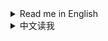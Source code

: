 <details>
<summary>Read me in English</summary>

## Changlog

* 1.4.3
  * `Build Tesla Tower and Wireless Power Tower alternately`:
    * Fix wrong implementation for latest game patch.
    * Cannot use Tesla Tower as start Power Tower now, due to new rectangular area build mechanism.
* 1.4.2
  * Fixed a crash issue.
* 1.4.1
  * Fixed a compatible issue with latest game patch.
* 1.4.0
  * Support game version 0.10.33, with some features removed:
    * Remove `Scale up mouse cursor`: Unity 2022 set cursor size from system settings, software rendering does not affect its size now.
    * Remove `Set enabled CPU threads`: They are officially supported.
  * `Dismantle blueprint selected buildings`: Fixed an issue that proliferator points are lost for items dropped from logstic stroages.
  * `Sort blueprint structures before saving`: Improved sorting rules.
  * `Starmap filter`: Now star indices (as in galaxy generation order) are displayed as prefix.
  * Embedded [Planet Vein Untilization](https://thunderstore.io/c/dyson-sphere-program/p/testpushpleaseignore/Planet_Vein_Utilization/) due to its lack of maintainance, with minor bug fixes.
  * `Remove some build conditions`: Fix a wrong logic.
  * `Real-time logistic stations info panel`: Fix some display issues.
  * Fix background image issue for tab buttons on config window.
  * Now build in C# `Debug` Configuration, to avoid some issues caused by optimizations in `Release` Configuration.
* 1.3.7
  * `Re-initialize planet`: Fix a possible crash.
  * `Auto-config logistic stations`: Add `Set default remote logic to storage`
* 1.3.6
  * `Dismantle blueprint selected buildings`:
    * Fix a crash on dismantling preview buildings.
    * Rename to `Shortcut keys for Blueprint Copy mode`, while adding a shortcut key to select all buildings (Ctrl+A by default).
  * `Allow overflow for Logistic Stations and Advanced Mining Machines`: Working for Logistics Control Panel now.
  * `Tweak building buffer`: add buffer tweaking for 2 new buildings
    * `Ejector Solar Sails buffer count`: Range 5-400 (step by 5), default is 20 (same as game)
    * `Silo Rockets buffer count`: Range 1-20, default is 20 (same as game)
* 1.3.5
  * `Mod manager profile based save folder`: Fix crash on game startup
* 1.3.4
  * `Auto-config logistic stations`: Fix a bug that some settings are not applied to Advanced Mining Machines and Logistics Distributors
* 1.3.3
  * `Starmap filter`: Hide top overlaping windows while the filter UI is shown.
  * `Auto-config logistic stations`: Can set Max. Charging Power for Battlefield Analysis Base now.
  * `Re-initialize planet`: Fix a crash.
  * `Auto navigation on sailings`:
    * Add a button to enable/disable `Auto-cruise` quickly.
    * Do not auto-use Warper if required Tech is not researched.
  * `Dismantle blueprint selected buildings`: Fix an issue that belt connected buildings are dismantled unexpectly.
  * `Mod manager profile based save folder`: Fix compatibility with [SaveTheWindows](https://thunderstore.io/c/dyson-sphere-program/p/starfi5h/SaveTheWindows/).
  * `Enhanced control for logistic storage capacities` & `Allow overflow for Logistic Stations and Advanced Mining Machines`:
    * Logistic storage capacities are not scaled on upgrading `Logistics Carrier Capacity`, if they are already greater than upgraded maximum capacity.
    * Logistic storage capacities will be reduced to tech capacity limits on pasting blueprints.
  * `Real-time logistic stations info panel`: Support for mods that change slot count of logistic stations.
* 1.3.2
  * New feature: `Disable battle-related techs in Peace mode`
  * New button: `Unlock all techs with metadata`
  * Add a checkbox to make union of results in starmap filter.
  * Fix some starmap vein/planet filter conditions.
  * Fix a crash caused by `Re-initialize planet` in peace mode.
  * Fix compatibility with `NebulaMultiplayerMod`.
* 1.3.1
  * Fix an issue that some UI elements are hidden while hitting the newly added combobox on Starmap.
  * Fix an issue that star name filter is not applied if `Shortcut keys for showing stars` is not enabled.
  * `Dismantle blueprint selected buildings`: Fix an issue that items in Logistic Station slots are not dropped out.
  * Tweak star name filter's planet type list.
* 1.3.0
  * New feature for starmap view:
    * Add a star name filter, you can filter displayed star names by ores or planet types now.
    * Add a dropdown box to show all stars' distance and/or planet count.
  * `Cut conveyor belt`: Fix input issue.
  * `Shortcut keys for showing stars`: Fix an issue that toggle key is read when Starmap View is not opened.
  * `Dismantle blueprint selected buildings`: Fix an issue that preview buildings are not dismantled.
  * `Remember window position and size on last exit`: Optimized implementation
  * `Auto-config logistic stations`: Add an option `Limit auto-replenish count to config values`
  * Optimized some UI codes.
* 1.2.20
  * New feature: `Dismantle blueprint selected buildings`
    * Press shortcut key in blueprint copy mode to dismantle selected buildings.
    * The default shortcut key is Ctrl+X, you can set it in system options panel.
  * New feature: `Auto-config logistic stations`
    * Auto-config buildings include: Logistics Distributor, PLS, ILS, Advanced Mining Machine.
  * `Night Sunlight`: Fix bugs that sunlight angle is not updated as expected again.
* 1.2.19
  * New feature: `Tweak building buffer`
    * Factory recipe buffer formula: take the larger value between `Assembler buffer time multiplier(in seconds) * items needed per second` and `Assembler buffer minimum multiplier * items needed per recipe`
      * `Assembler buffer time multiplier(in seconds)`: Range 2-10, default is 4 (same as game)
      * `Assembler buffer minimum multiplier`: Range 2-10, default is 2 (same as game)
    * Matrix Lab assembly mode formula: Default buffer is `Buffer count for assembling in labs`, when using Self-evolution Lab, if recipe's original production time is not greater than 9 seconds, add `Extra buffer count for Self-evolution Labs` * (`Lab speed` - 1)
      * `Buffer count for assembling in labs`: Range 2-20, default is 6 (same as game)
      * `Extra buffer count for Self-evolution Labs`: Range 1-10, default is 3 (same as game)
    * `Buffer count for researching in labs`: Range 2-20, default is 10 (same as game)
    * `Ray Receiver Graviton Lens buffer count`: Range 1-20, default is 1 (game default is 20)
  * New feature: `Shortcut keys for showing stars' name`
    * Add a shortcut key to always show all star names in starmap when holding, default is `Alt`
    * Add a shortcut key to toggle between three star name display states in starmap: `Original state`, `Show all names`, `Hide all names`, default is `Tab`, will restore to original state when closing starmap
  * `Cut conveyor belt`: Fix a bug that entity logic connection is not cut so that belt is not cut off on copying as a blueprint.
* 1.2.18
  * `Protect veins from exhaustion`: Optimized implementation, now veins will not be protected once you have upgrade `Veins Utilization` to level 390+, while the cost rate becomes absolute 0.
  * `Night Sunlight`: Fix bugs that sunlight angle is not updated as expected.
* 1.2.17
  * Fix wrong implementation of `Protect veins from exhaustion` which causes wrong display of vein stats and veins not consumed.
* 1.2.16
  * New feature: `Cut conveyor belt`
    * Press shortcut key to cut conveyor belt under cursor.
    * The default shortcut key is Alt+X, you can set it in system options panel.
  * New feature: `Profile based option`
    * Option file is stored as `Options\<ProfileName>.xml`.
  * Fix compatibility with game update 0.10.32.25779
* 1.2.15
  * `Off-grid building and stepped rotation`: Fix compatibility with DSP 0.10.32.25682. (#57)
  * `Enhanced control for logistic storage capacities`: Try to fix possible crash. (#54)
* 1.2.14
  * Fix an issue that an unexpected menu icon is shown in the top-right corner of the config panel.
  * `Stop ejectors when available nodes are all filled up`: Fix compatibility with `Dyson Sphere Program v0.10.32.25496`.
* 1.2.13
  * `Belt signals for buy out dark fog items automatically`: Fix possible crashes.
  * `Logistics Control Panel Improvement`: Auto apply filter with in-hand item now.
  * Fix an alignment issue on UI panel.
* 1.2.12
  * `Construct only structure points but frames`: Fix a bug that frames are still not constructed when this function is disabled.
  * `Drag building power poles in maximum connection range`: Fix a bug that single power pole cannot be placed at some positions.
* 1.2.11
  * Fix an issue caused by game update: tips are not shown when mouse hovering on tips button.
* 1.2.10
  * `Set enabled CPU threads`: Fix hybrid-architect check for CPUs without hyper-threading
  * `Re-initialize Dyson Spheres` and `Quick dismantle Dyson Shells`: Fix possible crashes and a display issue, while Dyson Sphere panel is actived.
* 1.2.9
  * `Protect veins from exhaustion`:
    * Fix a bug that vein protection causes crashes (#50).
    * Fix a bug that minimum oil speed in config is not working (#50).
    * Fix a bug that oil is not extracted when vein protection is enabled in infinite resource mode (#52).
* 1.2.8
  * New feature: `Fast fill in to and take out from tanks`
    * You can set multiplier for tanks' operation speed
    * This affects manually fill in to and/or take out from tanks, as well as transfer from upper to lower level.
  * Fixes to `Append mod profile name to game window title`:
    * Fix a bug that window title is not set correctly when multiple instance is launched.
    * Fix a bug that window title is not set correctly if BepInEx debug console is enabled.
  * `Real-time logistic stations info panel`: Fix a bug that item status bar appears unexpectedly.
* 1.2.7
  * Fix some minor issues
* 1.2.6
  * `Remember window position and size on last exit`
    * Fix a bug that window position is restored even the option is disabled.
    * Fix a bug that the last window position is wrongly remembere when game is closed at minimized state.
* 1.2.5
  * New feature: `Set process priority`
  * New feature: `Set enabled CPU threads`
  * `Drag building power poles in maximum connection range`: Add a new config option `Build Tesla Tower and Wireless Power Tower alternately`
* 1.2.4
  * `Sunlight at night`:
    * Fix flickering issue while mecha is sailing.
    * Can configure the light angles now.
  * `Scale up mouse cursor`: Fix known issues.
  * `Buy out techs with their prerequisites`: Fix a bug that warning popup from invalid data.
  * Does not patch `BulletTime`'s speed control now, as `BulletTime` has been updated to support configurable maximum speed.
  * Some minor fixes and tweaks.
* 1.2.3
  * `Real-time logistic stations info panel`: Fix bar length not match with item amount when item amount is more than capacity.
  * `Sunlight at night`: Fix not working.
* 1.2.2
  * `Real-time logistic stations info panel`: Fix text color mismatch sometimes
  * `Logical Frame Rate`: Set default shortcut key to `Ctrl`+`-/+` to avoid conflict with other shortcut keys
* 1.2.1
  * `Off-grid building and stepped rotation`:
    * Fix off-grid building's default shortcut key for belts
    * Fix coordinate display issue
* 1.2.0
  * New feature: `Logical Frame Rate`
    * This will change game running speed, down to 0.1x slower and up to 10x faster.
    * A pair of shortcut keys (`-` and `+`) to change the logical frame rate by -0.5x and +0.5x.
    * Note:
      * High logical frame rate is not guaranteed to be stable, especially when factories are under heavy load.
      * This will not affect some game animations.
      * When set game speed in mod `Auxilaryfunction`, this feature will be disabled.
      * When mod `BulletTime` is installed, this feature will be hidden, but patch `BulletTime`'s speed control, to make its maximum speed 10x.
  * `Off-grid building and stepped rotation`: Due to conflict with shortcut key in new game update, the shortcut key for belts is changed to `Ctrl` by default, and can be set in system options now.
  * `Real-time logistic stations info panel`: Fix a crash issue.
  * `Dyson Sphere "Auto Fast Build"`: Fix possible wrong production records.
  * Codes refactored, for better maintainability.
* 1.1.6
  * New feature: `Scale up mouse cursor`
    * Note: This will enable software cursor mode, which may cause mouse movement lag on heavy load.
  * New feature: `Real-time logistic stations info panel`
    * Note: This function will be hidden if you enabled `Show station info` in mod `Auxilaryfunction`.
  * Fix an issue that `Dyson Sphere "Auto Fast Build"` does not generate production records for solar sails.
  * Remove use of AssetBundle, move all icons into `Assembly Resources`, for better flexibility.
* 1.1.5
  * New feature: `Logistics Control Panel Improvement`
    * Auto apply filter with item under mouse cursor while opening the panel
    * Quick-set item filter while right-clicking item icons in storage list on the panel
  * New feature: `Dyson Sphere "Auto Fast Build" speed multiplier`
    * Note: this only applies to `Dyson Sphere "Auto Fast Build"` in sandbox mode
  * New feature: `Mod manager profile based save folder`
    * Save files are stored in `Save\&lt;ProfileName&gt;` folder.
    * Will use original save location if matching default profile name.
  * `Quick build and dismantle stacking labs`: works for storages and tanks now
  * `Enable game window resize`: Keep window resizable on applying game options.
  * `Remember window position and size on last exit`: Do not resize window on applying game options if resolution related config entries are not changed.
  * Auto resize panel to fit content, for better support of multilanguages and mods dependent on UX Assist config panel functions.
* 1.1.4
  * Fix `Remove some build conditions`
* 1.1.3
  * UI texts are updated following game settings now
  * Fix hover area for checkboxes in config panel
  * Fix an issue which makes `Convert Peace-Mode saves to Combat-Mode on loading` not working
* 1.1.2
  * `Belt signals for buy out dark fog items automatically`: Always add belt signals to the panel to fix missing belt icons when disabled.
* 1.1.1
  * Fix assetbundle loading issue
* 1.1.0
  * `Stop ejectors when available nodes are all filled up`: Show `No node to fill` on ejector panel when all dyson sphere nodes are filled up.
  * Append mod profile name to game window title, if using mod managers (`Thunderstore Mod Manager` or `r2modman`).
  * New features:
    * `Buy out techs with their prerequisites`: This enables batch buying out techs with their prerequisites. Buy-out button is shown for all locked techs/upgrads.
    * `Belt signals for buy out dark fog items automatically`, while enabled:
      * 6 belt signals are added to the signal panel, which can be used to buy out dark fog items automatically.
      * Generated items are stacked in 4 items.
      * Exchange ratio is following the original game design, aka:
        * 1 Metaverse = 20 Dark Fog Matrices
        * 1 Metaverse = 60 Engery Shards
        * 1 Metaverse = 30 Silicon-based Neurons
        * 1 Metaverse = 30 Negentropy Singularities
        * 1 Metaverse = 30 Matter Recombinators
        * 1 Metaverse = 10 Core Elements
* 1.0.26
  * New features:
    * Restore upgrades of `Sorter Cargo Stacking` on panel
    * Set `Sorter Cargo Stacking` to unresearched state
  * Changes to `Protect veins from exhaustion` configuration:
    * The vein amount is protected at 1000 by default now
    * The maximum vein amount is changed to 10000, and the maximum oil speed is changed to 10.0/s
* 1.0.25
  * Fix an issue that building entites can not be clicked through when `Do not render factory entities (except belts and sorters)` is enabled
* 1.0.24
  * Changes to `Do not render factory entities (except belts and sorters)`
    * Add shortcut key in config panel to toggle this function
    * Can click on both belts and sorters now
  * New feature: `Drag building power poles in maximum connection range`
  * New feature: `Allow overflow for Logistic Stations and Advanced Mining Machines`
    * Allow overflow when trying to insert in-hand items
    * Allow `Enhanced control for logistic storage capacities` to exceed tech capacity limits
    * Remove logistic strorage capacity limit check on loading game
* 1.0.23
  * New features:
    * `Do not render factory entities (except belts and sorters)`
      * This also makes players click though factory entities but belts
    * `Open Dark Fog Communicator` anywhere
  * Belts can be built off-grid now, by pressing the shortcut key for `Switch Splitter model`(`Tab` by default)
  * Add a suboption `Auto boost` to `Auto-cruise`
  * `Auto-cruise` does warp when core energy at least 80% now
* 1.0.22
  * Fix a crash issue caused by `Quick build and dismantle stacking labs`
* 1.0.21
  * Fix a bug that stepped rotation is not working in `Off-grid building and stepped rotation`, which is caused by latest game update
  * Fix some issues in `Auto nativation` and `Auto-cruise`, now only boosts when core energy at least 10% and warps when core energy at least 50%
* 1.0.20
  * Fix an infinite-loop issue when `Quick build and dismantle stacking labs` and `No condition build` are both enabled
  * Fix a crash caused by `Re-initialize planet` in combat mode
* 1.0.19
  * New functions:
    * `Quick build and dismantle stacking labs`
    * `Protect veins from exhaustion`
      * By default, the vein amount is protected at 100, and oil speed is protected at 1.0/s, you can set them yourself in config file.
      * When reach the protection value, veins/oils steeps will not be mined/extracted any longer.
      * Close this function to resume mining and pumping, usually when you have enough level on `Veins Utilization`
  * Remove default shortcut key for `Auto-cruise`, to avoid misoperation. Please set it in the system options window manually if needed.
* 1.0.18
  * Fix crash while coursing to a dark-fog hive.
  * Auto-cruise does not bypass dark-fog hives if they are targeted.
* 1.0.17
  * New function: `Auto navigation on sailings`, which is inspired by [CruiseAssist](https://dsp.thunderstore.io/package/tanu/CruiseAssist/) and its extension [AutoPilot](https://dsp.thunderstore.io/package/tanu/AutoPilot/)
    * It keeps Icarus on course to the target planet
    * It will try to bypass any obstacles(planets, stars or dark-fog hives) on the way
    * Furthermore, there is also a shortcut key which can be set in the system options window, which is used to toggle `Auto-cruise` that enables flying to targeted planets fully automatically.
      * Auto-cruise will start when you target a planet on star map
      * It will use warper to fly to the target planet if the planet is too far away, the range can be configured.
      * It will speed down when approaching the target planet, to avoid overshooting
  * Fix a crash caused by `Stop ejectors when available nodes are all filled up` in latest game update
  * `Off-grid building and stepped rotation`: Hide Z coordinate from display if it is zero
* 1.0.16
  * Add CommonAPI to package manifest dependencies(missing in last version)
  * New function: `Hide tips for soil piles changes`
* 1.0.15
  * Move shortcut key settings to system options window, which depends on [CommonAPI](https://dsp.thunderstore.io/package/CommonAPI/CommonAPI)
  * Enable `Hide UI` function(`F11` by default) while on Star Map view
  * New function: `Treat stack items as single in monitor components`
* 1.0.14
  * Fix crash in `Re-initialize planet` again
  * `Off-grid building and stepped rotation`: Add Z coordinate to display, and adjust the precision to 4 decimal after point
* 1.0.13
  * `Off-grid building and stepped rotation`: show building coordinates(relative to grids) on building preview and building info panel now
  * Increase maximum count of Metadata Instantiations to 20000 (from 2000)
  * Increase capacity of player order queue to 128 (from 16)
  * Fix issue caused by game updates
    * `Remove some build conditions`: fixed issue that some conditions are not eliminated
    * `Re-initialize planet`: fixed crash issue
* 1.0.12
  * Fix a bug that ejectors aimed at even-numbered orbits stop working when `Stop ejectors when available nodes are all filled up` is enabled.
* 1.0.11
  * Remove `Better auto-save mechanism` due to conflicts with DSPModSave and some other mods.
* 1.0.10
  * Fix a button display bug
  * Fix a possible crash while `Enhanced control for logistic storage capacities` is enabled
* 1.0.9
  * New function: `Better auto-save mechanism`
    * Auto saves are stored in 'Save\AutoSaves' folder, filenames are combined with cluster address and date-time
    * Note: this will sort gamesaves by modified time on save/load window, so you don't have to use [DSP_Save_Game_Sorter] anymore
* 1.0.8
  * New function: `Enhanced control for logistic storage capacities`
* 1.0.7
  * Fix a crash issue on choosing language other than English and Chinese
  * Games saved in Peace-Mode after Dark-Fog update can also be loaded as Combat-Mode now.
* 1.0.6
  * Convert old saves to Combat-Mode on loading
* 1.0.5
  * Support game version 0.10.28.20759
  * Sort blueprint structures before saving, to reduce generated blueprint data size a little.
* 1.0.4
  * Add new function: `Off-grid building and stepped rotation`
  * Fix an issue that window position not restored and can not be resized when function is enabled but game is started with different mod profiles.
* 1.0.3
  * Add new function: `Quick build Orbital Collectors`.
  * Add confirmation popup for `Re-intialize planet`, `Quick dismantle all buildings`, `Re-initialize Dyson Spheres` and `Quick dismantle Dyson Shells`.
  * Fix error on `Remove build count and range limit` when building a large amount of belts.
  * Fix an issue that window position not saved correctly when quit game without using in-game menu.
* 1.0.2
  * Redesign config tabs, for clearer layout.
  * Add 2 new options:
    * Enable game window resize.
    * Remember window position and size on last exit.
* 1.0.1
  * Fix config button text and tips while returning to title menu.
  * Fix that error occurs while returning to title menu, with `Stop ejectors when available nodes are all filled up` enabled.
  * Add a patch to fix the bug that warning popup on `Veins Utilization` upgraded to level 8000+.
* 1.0.0
  * Initial release
  * Functions moved from [MechaDronesTweaks](https://dsp.thunderstore.io/package/soarqin/MechaDronesTweaks/) and [CheatEnabler](https://dsp.thunderstore.io/package/soarqin/CheatEnabler/)

</details>

<details>
<summary>中文读我</summary>

## 更新日志

* 1.4.3
  * `交替建造电力感应塔和无线输电塔`:
    * 修复了在最新游戏补丁中的错误实现
    * 由于新的矩形建造机制，现在无法使用电力感应塔作为起始电塔
* 1.4.2
  * 修复了一个崩溃问题
* 1.4.1
  * 修复了与最新游戏补丁的兼容性问题
* 1.4.0
  * 支持游戏版本 0.10.33，移除了一些功能：
    * 移除`放大鼠标指针`：Unity 2022 读取系统设置里的鼠标指针大小，软件渲染不再影响其大小
    * 移除`设置使用的CPU线程`：因为官方已支持此功能
  * `拆除蓝图选中的建筑`：修复了从物流站中掉落的物品丢失增产点数的问题
  * `保存蓝图前对建筑进行排序`：改进了排序规则
  * `星图过滤器`：现在星系编号（按星系生成顺序）显示为前缀
  * 由于缺乏维护，整合内置了[Planet Vein Untilization](https://thunderstore.io/c/dyson-sphere-program/p/testpushpleaseignore/Planet_Vein_Utilization/)，并修复了一些小问题
  * `移除部分不影响游戏逻辑的建造条件`：修复了错误的逻辑
  * `物流站实时信息面板`：修复了一些显示问题
  * 修复了配置窗口标签按钮的背景图像问题
  * 现在使用C#的`Debug`配置构建，以避免`Release`配置中的优化导致的一些问题
* 1.3.7
  * `重新初始化行星`: 修复可能导致崩溃的问题
  * `自动配置物流站`: 增加`设置默认远程逻辑为仓储`
* 1.3.6
  * `拆除蓝图选中的建筑`：
    * 修复了拆除虚影建筑时崩溃的问题
    * 重命名为`蓝图复制模式快捷键`，同时添加了选择所有建筑的快捷键（默认为Ctrl+A）
  * `允许物流站和大型采矿机物品溢出`：现在也适用于物流控制面板
  * `调整建筑缓冲区`：为2个新建筑添加缓冲区调整
    * `弹射太阳帆缓冲区数量`：范围5-400（步进值为5），默认值为20（与游戏相同）
    * `发射井火箭缓冲区数量`：范围1-20，默认值为20（与游戏相同）
* 1.3.5
  * `基于mod管理器配置档案的存档文件夹`：修复游戏启动时崩溃的问题
* 1.3.4
  * `自动配置物流站`：修复了高级采矿机和物流配送器的一些设置未被正确应用的问题
* 1.3.3
  * `星图过滤器`：当过滤器UI显示时隐藏顶部重叠窗口
  * `自动配置物流站`：现在可以为战场分析基站设置最大充能功率
  * `重新初始化行星`：修复崩溃问题
  * `航行时自动导航`：
    * 添加快速启用/禁用`自动巡航`的按钮
    * 如果所需科技未研究则不自动使用翘曲器
  * `拆除蓝图选中建筑`：修复传送带连接建筑意外被拆除的问题
  * `基于mod管理器配置档案的存档文件夹`：修复与[SaveTheWindows](https://thunderstore.io/c/dyson-sphere-program/p/starfi5h/SaveTheWindows/)的兼容性
  * `物流存储容量控制改进`和`允许物流站和大型采矿机物品溢出`：
    * 如果物流存储容量已经超过升级后的最大容量，则在升级`物流运输机容量`时不会按比例提升
    * 粘贴蓝图时物流存储容量将降低至科技容量限制
  * `物流站实时信息面板`：支持修改物流站槽位数的mod
* 1.3.2
  * 新功能：`在和平模式下隐藏战斗相关科技`
  * 新按钮：`使用元数据解锁所有科技`
  * 在星图过滤器中添加复选框以合并结果
  * 修复了一些星图矿脉/行星过滤条件
  * 修复了在和平模式下`初始化本行星`导致的崩溃问题
  * 修复了与`NebulaMultiplayerMod`的兼容性问题
* 1.3.1
  * 修复了在星图上点击新增的下拉框时部分UI元素被隐藏的问题
  * 修复了未启用`显示星系名称快捷键`时星系名称过滤器不生效的问题
  * `拆除蓝图选中的建筑`：修复了物流站中的物品未被丢出的问题
  * 调整了星系名称过滤器中的行星类型列表
* 1.3.0
  * 在星图上添加新功能：
    * 添加星系名过滤器，现在可以按矿物或行星类型过滤显示的星系名
    * 添加了一个下拉框用以切换显示所有星系的距离和/或行星数量
  * `切割传送带`：修复了输入问题
  * `启用显示所有星系名称的快捷键`：修复了在未打开星图视图时读取切换键的问题
  * `拆除蓝图选中的建筑`：修复了预建造建筑未被拆除的问题
  * `记住上次退出时的窗口位置和大小`：优化实现
  * `自动配置物流站`: 增加了一个选项`限制自动补充数量为配置的值`
  * 优化了一些UI代码
* 1.2.20
  * 新功能：`拆除蓝图选中的建筑`
    * 在蓝图复制模式下按快捷键拆除选中的建筑
    * 默认快捷键是Ctrl+X，可以在系统选项面板中设置
  * 新功能：`自动配置物流站`
    * 自动配置的建筑包括：物流配送器、行星物流站、星际物流站、高级采矿机
  * `夜间日光灯`：再次修复了光照角度未正确更新的问题
* 1.2.19
  * 新功能：`调整建筑输入缓冲`
    * 工厂配方计算公式，在`工厂配方缓冲时间倍率秒数x每秒需要的原料数量`和`工厂配方缓冲最小倍率x每生产一次配方需要的原料数量`中取更大的那个值
      * `工厂配方缓冲时间倍率(秒)`：范围2-10，默认为4(同游戏)
      * `工厂配方缓冲最小倍率`：范围2-10，默认为2(同游戏)
    * 研究站矩阵合成模式计算公式，默认缓存`研究站矩阵合成模式缓存数量`个，当使用自演化研究站时，如果配方的原始生产时间不大于9秒，则增加`自演化研究站矩阵额外缓冲数量`*(`研究站速度倍率`-1)
      * `研究站矩阵合成模式缓存数量`：范围2-20，默认为6(同游戏)
      * `自演化研究站矩阵额外缓冲数量`：范围1-10，默认为3(同游戏)
    * `研究站科研模式缓存数量`：范围2-20，默认为10(同游戏)
    * `射线接收器透镜缓冲数量`：范围1-20，默认为1(游戏默认为20)
  * 新功能：`启用显示所有星系名称的快捷键`
    * 新增一个快捷键，按住后始终在星图显示所有星系名称，默认为`Alt`
    * 新增一个快捷键，在星图视图切换三种星系名称显示状态：`原始显示状态`，`显示所有名称`，`隐藏所有名称`，默认为`Tab`，关闭星图时会恢复到原始状态
  * `切割传送带`：修复了实体逻辑连接未切断导致复制为蓝图时传送带未被切断的问题。
* 1.2.18
  * `保护矿脉不会耗尽`：优化实现，当`矿物利用`升级到390级以上时消耗速度变为0时，矿脉将不再被保护。
  * `夜间日光灯`：修复了光照角度未正确更新的问题。
* 1.2.17
  * 修复了`保护矿脉不会耗尽`导致矿脉状态显示错误和矿脉未被消耗的错误实现
* 1.2.16
  * 新功能：`切割传送带`
    * 按快捷键切割光标位置的传送带
    * 默认快捷键是Alt+X，可以在系统选项面板中设置
  * 新功能：`基于mod管理器配置档案名`
    * 选项文件存储在`Options\<ProfileName>.xml`中
  * 修复了与游戏更新0.10.32.25779的兼容性
* 1.2.15
  * `脱离网格建造和小角度旋转`：修复了与0.10.32.25682的兼容性 (#57)
  * `物流塔存储数量限制控制改进`：修复了可能导致崩溃的问题 (#54)
* 1.2.14
  * 修正设置窗口右上角多出一个菜单图标的问题
  * `当可用节点全部造完时停止弹射`：修复了与`戴森球计划 v0.10.32.25496`的兼容性
* 1.2.13
  * `用于自动购买黑雾物品的传送带信号`：修复了可能导致崩溃的问题
  * `物流控制面板改进`：现在也自动将拿着的物品设为筛选条件
  * 修复了UI面板上的对齐问题
* 1.2.12
  * `只建造节点不建造框架`：修复了关闭此功能时框架不进行建造的问题
  * `拖动建造电线杆时自动使用最大连接距离间隔`：修复了某些位置无法放置单个电线杆的问题
* 1.2.11
  * 修复了游戏更新导致的提示按钮鼠标悬停时不显示提示文字的问题
* 1.2.10
  * `设置使用的CPU线程`：修复了对没有超线程的CPU的大小核检查
  * `初始化戴森球`和`快速拆除戴森壳`：修复了在戴森球面板激活时可能导致崩溃的问题，以及显示错误的问题。
* 1.2.9
  * `保护矿脉不会耗尽`：
    * 修复了矿脉保护导致崩溃的问题(#50)
    * 修复了配置中的最小采油速度不起作用的问题(#50)
    * 修复了无限资源模式下油井保护导致无法采油的问题(#52)
* 1.2.8
  * 新功能：`储液罐快速注入和抽取液体`
    * 你可以设置储液罐操作速度的倍率
    * 影响手动注入和抽取，以及从储液罐上层传输到下层的速度
  * 在游戏窗口标题中追加mod配置档案名的修复：
    * 修复了多实例启动时窗口标题未正确设置的问题
    * 修复了启用BepInEx调试控制台时窗口标题未正确设置的问题
  * `物流运输站实时信息面板`：修复了一个物品状态条意外显示的问题
* 1.2.7
  * 修复了一些小问题
* 1.2.6
  * `记住上次退出时的窗口位置和大小`
    * 修复了即使选项被禁用也恢复窗口位置的问题
    * 修复了窗口最小化时关闭游戏导致窗口位置被错误记录的问题
* 1.2.5
  * 新功能：`设置进程优先级`
  * 新功能：`设置使用的CPU线程`
  * `拖动建造电线杆时自动使用最大连接距离间隔`：添加一个新的设置项`交替建造电力感应塔和无线输电塔`
* 1.2.4
  * `夜间日光灯`：
    * 修复了航行时闪烁的问题
    * 现在可以配置入射光线角度了
  * `放大鼠标指针`：修复已知问题
  * `买断科技也同时买断所有前置科技`：修复了数据错误警告弹窗的问题
  * 不再对`BulletTime`的速度控制打补丁，因为`BulletTime`已更新支持可配置最大速度
  * 一些小修复和调整
* 1.2.3
  * `物流运输站实时信息面板`：修复了物品数量超过容量限制时条长度不匹配的问题
  * `夜间日光灯`：修复了不起作用的问题
* 1.2.2
  * `物流运输站实时信息面板`：修复了文本颜色不匹配的问题
  * `逻辑帧倍率`：将默认快捷键设置为`Ctrl`+`-/+`，以避免与其他快捷键冲突
* 1.2.1
  * `脱离网格建造和小角度旋转`：
    * 修复了传送带脱离网格建造的默认快捷键
    * 修复了坐标显示问题
* 1.2.0
  * 新功能：`逻辑帧倍率`
    * 这将改变游戏运行速度，最慢0.1倍，最快10倍
    * 设置了一对快捷键(`-`和`+`)，可以-/+0.5倍改变逻辑帧倍率
    * 注意：
      * 高逻辑帧倍率不能保证稳定性，特别是在工厂负载较重时
      * 这不会影响一些游戏动画
      * 当在`Auxilaryfunction`mod中设置游戏速度时，此功能将被禁用
      * 当安装了`BulletTime`mod时，此功能将被隐藏，但会对`BulletTime`的速度控制打补丁，使其最大速度变为10倍
  * `脱离网格建造和小角度旋转`：由于与新游戏更新中的快捷键冲突，传送带脱离网格建造的快捷键默认更改为`Ctrl`，并且现在可以在系统选项中设置
  * `物流运输站实时信息面板`：修复了一个崩溃问题
  * `戴森球自动快速建造`：修复了可能出现的错误生产记录
  * 代码重构，以获得更好的可维护性
* 1.1.6
  * 新功能：`放大鼠标指针`
    * 注意：这将启用软件指针模式，可能会在CPU负载较重时导致鼠标移动延迟
  * 新功能：`物流运输站实时信息面板`
    * 注意：如果你启用了`Auxilaryfunction`中的`展示物流站信息`，此功能将被隐藏
  * 修复了`戴森球自动快速建造`未生成太阳帆生产记录的问题
  * 移除了AssetBundle的使用，将所有图标移入`Assembly资源`，以获得更好的灵活性
* 1.1.5
  * 新功能：`物流控制面板改进`
    * 打开面板时自动将鼠标指向物品设为筛选条件
    * 在控制面板物流塔列表中右键点击物品图标快速设置为筛选条件
  * 新功能：`戴森球自动快速建造速度倍率`
    * 注意：这仅适用于沙盒模式下的`戴森球自动快速建造`功能
  * 新功能：`基于mod管理器配置档案名的存档文件夹`
    * 存档文件会存储在`Save\&lt;ProfileName&gt;`文件夹中
    * 如果匹配默认配置档案名则使用原始存档位置
  * `快速建造和拆除堆叠研究站`：现在也支持储物仓和储液罐
  * `允许调整游戏窗口大小`：在应用游戏选项时保持窗口可调整大小
  * `记住上次退出时的窗口位置和大小`：如果分辨率相关的配置项未改变，则在应用游戏选项时不调整窗口大小
  * 自动调整面板大小适应内容，以更好地支持多语言和依赖于UX助手配置面板功能的mod
* 1.1.4
  * 修复了`移除部分不影响游戏逻辑的建造条件`
* 1.1.3
  * 界面文本现在完全跟随游戏语言设置改变
  * 修复了配置面板中勾选框的鼠标悬停区域
  * 修复了`加载和平模式存档时将其转换为战斗模式`不起作用的问题
* 1.1.2
  * `用于自动购买黑雾物品的传送带信号`: 总是将传送带信号添加到面板，以修复禁用时传送带图标丢失的问题。
* 1.1.1
  * 修复了资源包加载问题
* 1.1.0
  * `可用节点全部造完时停止弹射`: 当所有戴森球节点都造完时，在弹射器面板上显示`没有可建造节点`
  * 如果使用mod管理器(`Thunderstore Mod Manager`或`r2modman`)启动游戏，在游戏窗口标题中追加mod配置档案名
  * 新功能：
    * `买断科技也同时买断所有前置科技`：可以批量买断科技及其所有前置科技。所有未解锁的科技/升级都会显示买断按钮。
    * `用于自动购买黑雾物品的传送带信号`，启用时：
      * 在信号面板上添加了6个传送带信号，可以用于自动购买黑雾道具。
      * 生成的物品堆叠数为4。
      * 兑换比率遵循原始游戏设计，即：
        * 1个元宇宙 = 20个黑雾矩阵
        * 1个元宇宙 = 60个能量碎片
        * 1个元宇宙 = 30个硅基神经元
        * 1个元宇宙 = 30个负熵奇点
        * 1个元宇宙 = 30个物质重组器
        * 1个元宇宙 = 10个核心素
* 1.0.26
  * 新功能：
    * 在升级面板上恢复`分拣器货物堆叠`的升级
    * 将`分拣器货物堆叠`设为未研究状态
  * `保护矿脉不会耗尽`配置的改动：
    * 现在默认矿脉数量保护在1000
    * 最大矿脉数量改为10000，最大采油速度改为10.0/s
* 1.0.25
  * 修复了`不渲染工厂建筑实体(除了传送带和分拣器)`启用时无法点穿工厂实体的问题
* 1.0.24
  * `不渲染工厂建筑实体(除了传送带和分拣器)`的改动
    * 在配置面板中添加了一个快捷键来切换此功能
    * 现在也可以点击到分拣器了
  * 新功能：`拖动建造电线杆时自动使用最大连接距离间隔`
  * 新功能：`允许物流塔和大型采矿机物品溢出`
    * 当尝试塞入手中物品时允许溢出
    * 允许`物流塔存储数量限制控制改进`超过科技容量限制
    * 在加载游戏时移除物流塔容量限制检查
* 1.0.23
  * 新功能：
    * `不渲染工厂建筑实体(除了传送带和分拣器)`
      * 这使得玩家可以点穿工厂实体直接点到传送带
    * 在任意位置`打开黑雾通讯器`
  * 传送带现在可以脱离网格建造了，通过按住`切换分流器样式`的快捷键(默认`Tab`)
  * 为`自动巡航`添加一个子选项`自动加速`
  * `自动巡航`现在在核心能量至少80%时才加速
* 1.0.22
  * 修复了`快速建造和拆除堆叠研究站`导致的崩溃问题
* 1.0.21
  * 修复了`脱离网格建造和小角度旋转`在最新游戏更新后无法小角度旋转的问题
  * 修复了`航行时自动导航`和`自动巡航`的一些问题。现在只有能量至少10%时才加速，能量至少50%时才启动曲速
* 1.0.20
  * 修复了`快速建造和拆除堆叠研究站`和`无条件建造`同时启用时可能导致的逻辑死循环问题
  * 修复了在战斗模式下`初始化本行星`导致的崩溃问题
* 1.0.19
  * 新功能：
    * `快速建造和拆除堆叠研究站`
    * `保护矿脉不会耗尽`
      * 默认矿脉数量保护于剩余100，采油速保护于速度1.0/s，你可以在配置文件中自行设置。
      * 当达到保护值时，矿脉和油井将不再被开采。
      * 关闭此功能以恢复开采，一般是当你在`矿物利用`上有足够的等级时。
  * 移除了`自动巡航`的默认快捷键，以避免误操作。如有需要请手动在系统选项窗口中设置。
* 1.0.18
  * 修复了以黑雾巢穴为目标时导致崩溃的问题
  * 当黑雾巢穴是目标时，自动导航不会绕过它
* 1.0.17
  * 新功能：`航行时自动导航`，想法来自[CruiseAssist](https://dsp.thunderstore.io/package/tanu/CruiseAssist/)及其扩展[AutoPilot](https://dsp.thunderstore.io/package/tanu/AutoPilot/)
    * 它会保持伊卡洛斯飞向目标星球
    * 它会尝试绕过途中的任何障碍物(行星、恒星或黑雾巢穴)
    * 此外，还有一个快捷键可以在系统选项窗口中设置，用于切换`自动巡航`，实现完全自动化的飞行至目标星球。
      * 当你选择目标星球后，自动巡航就会开始
      * 如果目标星球距离过远会自动使用曲速(超过5AU)，你可以在面板上更改这个值。
      * 它会在接近目标星球时减速，以避免发生越过目标的情况
  * 修复了最新游戏更新后`当可用节点全部造完时停止弹射`引起崩溃问题
  * `脱离网格建造和小角度旋转`：如果Z坐标为零则从显示中隐藏
* 1.0.16
  * 添加了对CommonAPI的包依赖(上个版本忘记加了)
  * 新功能：`隐藏沙土数量变动的提示`
* 1.0.15
  * 将快捷键设置移动到系统选项窗口，依赖于[CommonAPI](https://dsp.thunderstore.io/package/CommonAPI/CommonAPI)
  * 在星图视图中启用`隐藏UI`功能(默认按键为`F11`)
  * 新功能：`在流速计中将堆叠物品视为单个物品`
* 1.0.14
  * 再次尝试修复`初始化本行星`导致的崩溃问题
  * `脱离网格建造和小角度旋转`：现在显示建筑Z坐标，并将精度调整为小数点后4位
* 1.0.13
  * `脱离网格建造和小角度旋转`：现在在建造预览和建筑信息面板上显示建筑坐标(相对于网格)
  * 将元数据提取的最大数量增加到20000(原来为2000)
  * 将玩家指令队列的容量增加到128(原来为16)
  * 修复了游戏更新导致的问题
    * `移除部分不影响游戏逻辑的建造条件`：修复了一些条件未被移除的问题
    * `初始化本行星`：修复了崩溃问题
* 1.0.12
  * 修复了当`当可用节点全部造完时停止弹射`选项启用时，瞄准偶数轨道的弹射器停止工作的bug
* 1.0.11
  * 移除`更好的自动保存机制`，因为与DSPModSave和其他一些mod冲突
* 1.0.10
  * 修复了一个按钮显示错误
  * 修复了`物流塔存储数量限制控制改进`启用时可能导致的崩溃问题
* 1.0.9
  * 新功能：`更好的自动保存机制`
    * 自动存档会以星区地址和日期时间组合为文件名存储在'Save\AutoSaves'文件夹中
    * 注意：此功能会在保存/读取菜单按最后修改时间对存档进行排序，因此你不再需要[DSP_Save_Game_Sorter]了
* 1.0.8
  * 新功能：`物流塔存储数量限制控制改进`
* 1.0.7
  * 修复了选择英文和中文以外的语言时的崩溃问题
  * 黑雾更新后使用和平模式保存的存档现在也可以转换为战斗模式了
* 1.0.6
  * 在加载旧存档时将其转换为战斗模式
* 1.0.5
  * 支持游戏版本0.10.28.20759
  * 保存蓝图前对建筑进行排序，以减少生成的蓝图数据大小
* 1.0.4
  * 添加了新功能：`脱离网格建造和小角度旋转`
  * 修复了当功能启用但游戏使用不同的mod配置文件启动时窗口位置无法正确恢复和不可拖动改变大小的问题
* 1.0.3
  * 添加了新功能：`快速建造轨道采集器`
  * 为`初始化行星`，`快速拆除所有建筑`，`初始化戴森球`和`快速拆除戴森壳`添加了确认弹窗
  * 修复了`移除建造数量和范围限制`在建造大量传送带时可能导致的错误
  * 修复了在不使用游戏内菜单退出游戏时窗口位置无法正确保存的问题
* 1.0.2
  * 重新设计了配置面板，使布局更清晰
  * 添加了两个新选项：
    * 可调整游戏窗口大小(可最大化和拖动边框)
    * 记住上次退出时的窗口位置和大小
* 1.0.1
  * 修复了返回标题界面后设置按钮文本和提示信息不正确的问题
  * 修复了`当可用节点全部造完时停止弹射`选项启用时返回标题界面可能导致崩溃的问题
  * 添加了一个补丁，修复了`矿物利用`升级到8000级以上时弹出警告的bug
* 1.0.0
  * 初始版本
  * 从[MechaDronesTweaks](https://dsp.thunderstore.io/package/soarqin/MechaDronesTweaks/)和[CheatEnabler](https://dsp.thunderstore.io/package/soarqin/CheatEnabler/)移动了部分功能过来

</details>
